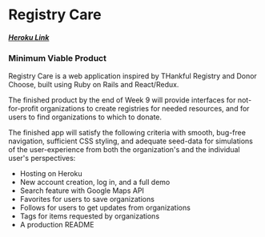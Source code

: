 # Registry Care

##### [Heroku Link]()

### Minimum Viable Product

Registry Care is a web application inspired by THankful Registry and Donor Choose, built using Ruby on Rails and React/Redux.

The finished product by the end of Week 9 will provide interfaces for not-for-profit organizations to create registries for needed resources, and for users to find organizations to which to donate.

The finished app will satisfy the following criteria with smooth, bug-free navigation, sufficient CSS styling, and adequate seed-data for simulations of the user-experience from both the organization's and the individual user's perspectives:

 - Hosting on Heroku
 - New account creation, log in, and a full demo
 - Search feature with Google Maps API
 - Favorites for users to save organizations
 - Follows for users to get updates from organizations
 - Tags for items requested by organizations
 - A production README
